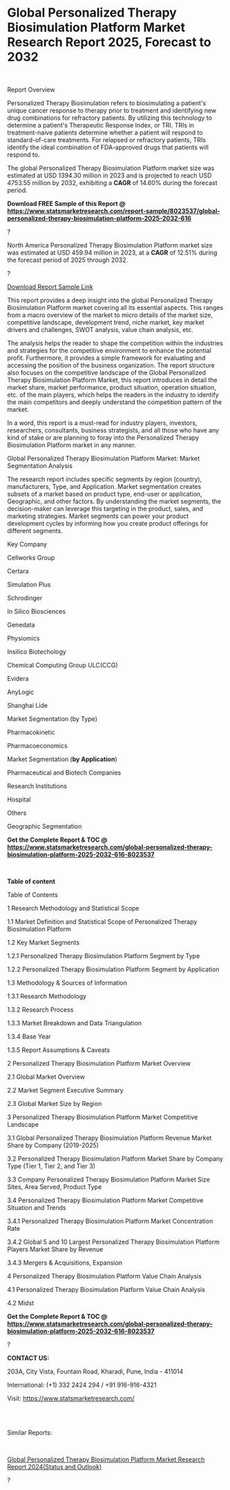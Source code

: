 <h1>Global Personalized Therapy Biosimulation Platform Market Research Report 2025, Forecast to 2032</h1><br/><p>Report Overview</p>
 
 
 
 <p>Personalized Therapy Biosimulation refers to biosimulating a patient&#39;s unique cancer response to therapy prior to treatment and identifying new drug combinations for refractory patients. By utilizing this technology to determine a patient&#39;s Therapeutic Response Index, or TRI. TRIs in treatment-naive patients determine whether a patient will respond to standard-of-care treatments. For relapsed or refractory patients, TRIs identify the ideal combination of FDA-approved drugs that patients will respond to.</p>
 
 
 
 <p>The global Personalized Therapy Biosimulation Platform market size was estimated at USD 1394.30 million in 2023 and is projected to reach USD 4753.55 million by 2032, exhibiting a <strong>CAGR</strong> of 14.60% during the forecast period.</p>
 
 
 
 <div><b>Download FREE Sample of this Report @ <a href="https://www.statsmarketresearch.com/download-free-sample/8023537/global-personalized-therapy-biosimulation-platform-2025-2032-616">https://www.statsmarketresearch.com/report-sample/8023537/global-personalized-therapy-biosimulation-platform-2025-2032-616</a></b></div>
 
 
 
 <p>? </p>
 
 
 
 <p>North America Personalized Therapy Biosimulation Platform market size was estimated at USD 459.94 million in 2023, at a <strong>CAGR</strong> of 12.51% during the forecast period of 2025 through 2032.</p>
 
 
 
 <p>? </p>
 
 
 
 <p><a href="https://www.statsmarketresearch.com/download-free-sample/8023537/global-personalized-therapy-biosimulation-platform-2025-2032-616">Download Report Sample Link</a></p>
 
 
 
 <p>This report provides a deep insight into the global Personalized Therapy Biosimulation Platform market covering all its essential aspects. This ranges from a macro overview of the market to micro details of the market size, competitive landscape, development trend, niche market, key market drivers and challenges, SWOT analysis, value chain analysis, etc.</p>
 
 
 
 <p>The analysis helps the reader to shape the competition within the industries and strategies for the competitive environment to enhance the potential profit. Furthermore, it provides a simple framework for evaluating and accessing the position of the business organization. The report structure also focuses on the competitive landscape of the Global Personalized Therapy Biosimulation Platform Market, this report introduces in detail the market share, market performance, product situation, operation situation, etc. of the main players, which helps the readers in the industry to identify the main competitors and deeply understand the competition pattern of the market.</p>
 
 
 
 <p>In a word, this report is a must-read for industry players, investors, researchers, consultants, business strategists, and all those who have any kind of stake or are planning to foray into the Personalized Therapy Biosimulation Platform market in any manner.</p>
 
 
 
 <p>Global Personalized Therapy Biosimulation Platform Market: Market Segmentation Analysis</p>
 
 
 
 <p>The research report includes specific segments by region (country), manufacturers, Type, and Application. Market segmentation creates subsets of a market based on product type, end-user or application, Geographic, and other factors. By understanding the market segments, the decision-maker can leverage this targeting in the product, sales, and marketing strategies. Market segments can power your product development cycles by informing how you create product offerings for different segments.</p>
 
 
 
 <p>Key Company</p>
 
 
 
 <p>Cellworks Group</p>
 
 
 
 <p>Certara</p>
 
 
 
 <p>Simulation Plus</p>
 
 
 
 <p>Schrodinger</p>
 
 
 
 <p>In Silico Biosciences</p>
 
 
 
 <p>Genedata</p>
 
 
 
 <p>Physiomics</p>
 
 
 
 <p>Insilico Biotechology</p>
 
 
 
 <p>Chemical Computing Group ULC(CCG)</p>
 
 
 
 <p>Evidera</p>
 
 
 
 <p>AnyLogic</p>
 
 
 
 <p>Shanghai Lide</p>
 
 
 
 <p>Market Segmentation (by Type)</p>
 
 
 
 <p>Pharmacokinetic</p>
 
 
 
 <p>Pharmacoeconomics</p>
 
 
 
 <p>Market Segmentation (<strong>by Application</strong>)</p>
 
 
 
 <p>Pharmaceutical and Biotech Companies</p>
 
 
 
 <p>Research Institutions</p>
 
 
 
 <p>Hospital</p>
 
 
 
 <p>Others</p>
 
 
 
 <p>Geographic Segmentation</p>
 
 
 
 <div><b>Get the Complete Report & TOC @ <a href="https://www.statsmarketresearch.com/global-personalized-therapy-biosimulation-platform-2025-2032-616-8023537">https://www.statsmarketresearch.com/global-personalized-therapy-biosimulation-platform-2025-2032-616-8023537</a></b></div>
 
 
 
 <p><br />
 
 <b>Table of content</b></p>
 
 
 
 <p>Table of Contents<br />
 
 1 Research Methodology and Statistical Scope<br />
 
 1.1 Market Definition and Statistical Scope of Personalized Therapy Biosimulation Platform<br />
 
 1.2 Key Market Segments<br />
 
 1.2.1 Personalized Therapy Biosimulation Platform Segment by Type<br />
 
 1.2.2 Personalized Therapy Biosimulation Platform Segment by Application<br />
 
 1.3 Methodology & Sources of Information<br />
 
 1.3.1 Research Methodology<br />
 
 1.3.2 Research Process<br />
 
 1.3.3 Market Breakdown and Data Triangulation<br />
 
 1.3.4 Base Year<br />
 
 1.3.5 Report Assumptions & Caveats<br />
 
 2 Personalized Therapy Biosimulation Platform Market Overview<br />
 
 2.1 Global Market Overview<br />
 
 2.2 Market Segment Executive Summary<br />
 
 2.3 Global Market Size by Region<br />
 
 3 Personalized Therapy Biosimulation Platform Market Competitive Landscape<br />
 
 3.1 Global Personalized Therapy Biosimulation Platform Revenue Market Share by Company (2019-2025)<br />
 
 3.2 Personalized Therapy Biosimulation Platform Market Share by Company Type (Tier 1, Tier 2, and Tier 3)<br />
 
 3.3 Company Personalized Therapy Biosimulation Platform Market Size Sites, Area Served, Product Type<br />
 
 3.4 Personalized Therapy Biosimulation Platform Market Competitive Situation and Trends<br />
 
 3.4.1 Personalized Therapy Biosimulation Platform Market Concentration Rate<br />
 
 3.4.2 Global 5 and 10 Largest Personalized Therapy Biosimulation Platform Players Market Share by Revenue<br />
 
 3.4.3 Mergers & Acquisitions, Expansion<br />
 
 4 Personalized Therapy Biosimulation Platform Value Chain Analysis<br />
 
 4.1 Personalized Therapy Biosimulation Platform Value Chain Analysis<br />
 
 4.2 Midst</p>
 
 
 
 <div><b>Get the Complete Report & TOC @ <a href="https://www.statsmarketresearch.com/global-personalized-therapy-biosimulation-platform-2025-2032-616-8023537">https://www.statsmarketresearch.com/global-personalized-therapy-biosimulation-platform-2025-2032-616-8023537</a></b></div>
 
 
 
 <p>? </p>
 
 
 
 <p><b>CONTACT US:</b><br />
 
 203A, City Vista, Fountain Road, Kharadi, Pune, India - 411014<br />
 
 International: (+1) 332 2424 294 / +91 916-916-4321<br />
 
 Visit: <a href="https://www.statsmarketresearch.com/">https://www.statsmarketresearch.com/</a><br />
 
 <br />
 
 <br />
 
 Similar Reports:<br />
 
 <br />
 
 <a href="https://www.statsmarketresearch.com/global-personalized-therapy-biosimulation-platform-2024-442-7913944">Global Personalized Therapy Biosimulation Platform Market Research Report 2024(Status and Outlook)</a><br />
 
 ? </p>